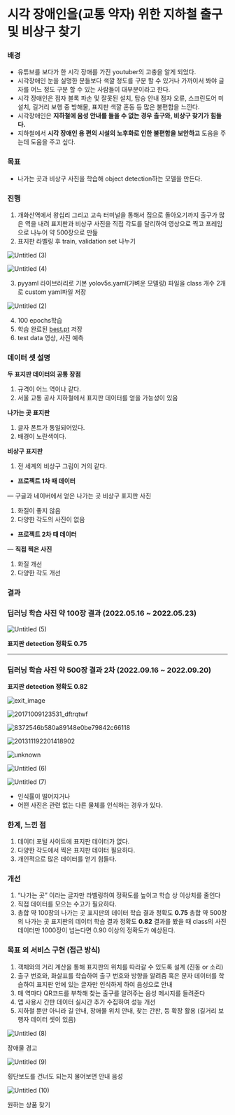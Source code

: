 # 시각 장애인을(교통 약자) 위한 지하철 출구 및 비상구 찾기


### 배경

- 유튜브를 보다가 한 시각 장애를 가진 youtuber의 고충을 알게 되었다.
- 시각장애인 눈을 실명한 분들보다 색깔 정도를 구분 할 수 있거나 가까이서 봐야 글자를 어느 정도 구분 할 수 있는 사람들이 대부분이라고 한다.
- 시각 장애인은 점자 블록 파손 및 잘못된 설치, 탑승 안내 점자 오류, 스크린도어 미 설치, 길거리 보행 중 방해물, 표지판 색깔 혼동 등 많은 불편함을 느낀다.
- 시각장애인은 **지하철에 음성 안내를 들을 수 없는 경우 출구와, 비상구 찾기가 힘들다.**
- 지하철에서 **시각 장애인 용 편의 시설의 노후화로 인한 불편함을 보안하고** 도움을 주는데 도움을 주고 싶다.

### 목표

- 나가는 곳과 비상구 사진을 학습해 object detection하는 모델을 만든다.

### 진행

1. 개화산역에서 왕십리 그리고 고속 터미널을 통해서 집으로 돌아오기까지 출구가 많은 역을 내려 표지판과 비상구 사진을 직접 각도를 달리하여 영상으로 찍고 프레임으로 나누어 약 500장으로 만듦
2. 표지판 라벨링 후 train, validation set 나누기
    
![Untitled (3)](https://user-images.githubusercontent.com/87513112/196914709-9054c5c0-9f24-4da5-ab8b-464b20fc19a8.png)


![Untitled (4)](https://user-images.githubusercontent.com/87513112/196914734-dd973120-4504-400a-9505-fc90973390f7.png)
    
3. pyyaml 라이브러리로 기본 yolov5s.yaml(가벼운 모델링) 파일을 class 개수 2개로 custom yaml파일 저장
    
![Untitled (2)](https://user-images.githubusercontent.com/87513112/201474035-0678f8b7-f22b-4b9b-b361-065e178a7eff.png)

    
4. 100 epochs학습
5. 학습 완료된 [best.pt](http://best.pt) 저장
6. test data 영상, 사진 예측

### 데이터 셋 설명

**두 표지판 데이터의 공통 장점**

1. 규격이 어느 역이나 같다.
2. 서울 교통 공사 지하철에서 표지판 데이터를 얻을 가능성이 있음

**나가는 곳 표지판**

1. 글자 폰트가 통일되어있다.
2. 배경이 노란색이다.

**비상구 표지판**

1. 전 세계의 비상구 그림이 거의 같다.

- **프로젝트 1차 때 데이터**

— 구글과 네이버에서 얻은 나가는 곳 비상구 표지판 사진

1. 화질이 좋지 않음
2. 다양한 각도의 사진이 없음
- **프로젝트 2차 때 데이터**

— **직접 찍은 사진**

1. 화질 개선
2. 다양한 각도 개선

### 결과

### 딥러닝 학습 사진 약 100장 결과 (2022.05.16 ~ 2022.05.23)

![Untitled (5)](https://user-images.githubusercontent.com/87513112/201474047-7b134620-5efd-42a2-83fe-7a542944efd0.png)

**표지판 detection 정확도 0.75**

---

### 딥러닝 학습 사진 약 500장 결과 ****2차**** (**2022.09.16 ~ 2022.09.20**)


 **표지판 detection 정확도 0.82**
 
![exit_image](https://user-images.githubusercontent.com/87513112/196914873-a67c5b55-4987-41b4-8da4-fde3187365ed.jpg)

![20171009123531_dftrqtwf](https://user-images.githubusercontent.com/87513112/196914990-487637f5-711d-457d-98f0-09730804d441.jpg)

![8372546b580a89148e0be79842c66118](https://user-images.githubusercontent.com/87513112/196914995-8b870361-0fd6-442d-afb7-d271f7c5b6fb.jpg)

![201311192201418902](https://user-images.githubusercontent.com/87513112/196914998-e59201e6-bf4f-4279-a1cd-a23fa22907ee.jpg)

![unknown](https://user-images.githubusercontent.com/87513112/196915000-c288dbfd-2836-490c-8e5c-3ddc36407c1f.png)

![Untitled (6)](https://user-images.githubusercontent.com/87513112/196915002-7199cca8-cce8-4e23-a218-c5f0078d6b27.png)

![Untitled (7)](https://user-images.githubusercontent.com/87513112/196915004-ccb874f1-cb09-409c-aa6f-11a4d02c738e.png)

- 인식률이 떨어지거나
- 어떤 사진은 관련 없는 다른 물체를 인식하는 경우가 있다.

### 한계, 느낀 점

1. 데이터 포털 사이트에 표지판 데이터가 없다.
2. 다양한 각도에서 찍은 표지판 데이터 필요하다.
3. 개인적으로 많은 데이터를 얻기 힘들다.

### 개선

1. “나가는 곳” 이라는 글자만 라벨링하여 정확도를 높이고 학습 상 이상치를 줄인다
2. 직접 데이터를 모으는 수고가 필요하다.
3. 총합 약 100장의  나가는 곳 표지판의 데이터 학습 결과 정확도 **0.75**
총합 약 500장의  나가는 곳 표지판의 데이터 학습 결과 정확도 **0.82**
결과를 봤을 때 class의 사진 데이터만 1000장이 넘는다면 0.90 이상의 정확도가 예상된다.

### 목표 외 서비스 구현 (접근 방식)

1. 객체와의 거리 계산을 통해 표지판의 위치를 따라갈 수 있도록 설계 (진동 or 소리)
2. 출구 번호와, 화살표를 학습하여 출구 번호와 방향을 알려줌
혹은 문자 데이터를 학습하여 표지판 안에 있는 글자만 인식하게 하여 음성으로 안내
3. 매 역마다 QR코드를 부착해 찾는 출구를 알려주는 음성 메시지를 들려준다
4. 앱 사용시 간판 데이터 실시간 추가 수집하여 성능 개선
5. 지하철 뿐만 아니라 길 안내, 장애물 위치 안내, 찾는 간판, 등 확장 활용 (길거리 보행자 데이터 셋이 있음)

![Untitled (8)](https://user-images.githubusercontent.com/87513112/196915274-b0675682-daf8-4d39-be6c-49b75258c34c.png)

장애물 경고

![Untitled (9)](https://user-images.githubusercontent.com/87513112/196915296-2a41045f-557b-4a87-9aa4-a994267848d1.png)

횡단보도를 건너도 되는지 물어보면 안내 음성

![Untitled (10)](https://user-images.githubusercontent.com/87513112/196915325-c449c58f-0ac4-48e3-a46e-40e566d216e2.png)

원하는 상품 찾기
